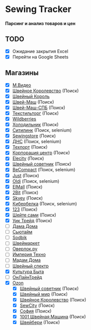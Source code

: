 # Sewing Tracker

#### Парсинг и анализ товаров и цен

## TODO

- [X] Ожидание закрытия Excel
- [X] Перейти на Google Sheets

## Магазины

- [x] [М.Видео](https://www.mvideo.ru/)
- [x] [Швейное Королевство](https://sewing-kingdom.ru/) (Поиск)
- [x] [Щвейный Король](http://sewingking.ru/)
- [x] [Швей-Маш](https://shvei-mash.ru/) (Поиск)
- [x] [Швей-Маш-СПБ](https://shveimash.spb.ru) (Поиск)
- [x] [Текстильторг](https://www.textiletorg.ru) (Поиск)
- [x] [Wildberries](https://wildberries.ru)
- [x] [Холодильник](https://www.holodilnik.ru) (Поиск)
- [x] [Ситилинк](https://www.citilink.ru) (Поиск, selenium)
- [x] [Sewingstore](https://www.sewingstore.ru/) (Поиск)
- [x] [ДНС](https://www.dns-shop.ru/) (Поиск, selenium)
- [x] [Техпорт](https://www.techport.ru/) (Поиск)
- [x] [Корпорация центр](https://kcentr.ru) (Поиск)
- [x] [Elecity](https://elecity.ru/) (Поиск)
- [x] [Швейный советник](https://sewingadvisor.ru/) (Поиск)
- [x] [BeCompact](https://becompact.ru/) (Поиск, selenium)
- [x] [Just](https://just.ru/) (Поиск)
- [x] [Oldi](https://www.oldi.ru/) (Поиск, selenium)
- [x] [ElMall](http://dbs.elmall50.ru/) (Поиск)
- [x] [2Bit](https://2bit.ru/) (Поиск)
- [x] [Skyey](https://skyey.ru/) (Поиск)
- [x] [Кибербелка](https://cyberbelka.ru/) (Поиск, selenium)
- [x] [123](https://123.ru/) (Поиск)
- [x] [Шейте сами](https://www.veritaz.ru) (Поиск)
- [x] [Уик Трейд](https://weektrade.ru/) (Поиск)
- [ ] [Дама Дома](https://damadoma.ru)
- [ ] [Сьютайм](https://sewtime.ru/)
- [ ] [Sodbik](https://www.sodbik.ru/)
- [ ] [Швеймаркет](https://www.redcost.ru)
- [ ] [Оверлок.ру](http://overlock.ru/)
- [ ] [Империя Техно](https://www.imperiatechno.ru/)
- [ ] [Мадам Дома](https://www.madamdoma.ru/)
- [ ] [Швейный спектр](https://swshop.ru/)
- [x] [Культура Быта](https://moskva.kulturabt.ru/)
- [ ] [ОнЛайнТрейд](https://www.onlinetrade.ru)
- [x] [Ozon](https://ozon.ru/)
  - [x] [Швейный советник](https://www.ozon.ru/seller/shveynyy-sovetnik-85859/?miniapp=seller_85859) (Поиск)
  - [x] [Швейный мир](https://www.ozon.ru/seller/67163/?miniapp=seller_67163) (Поиск)
  - [x] [Швейное Королевство](https://www.ozon.ru/seller/ooo-shveynoe-korolevstvo-147310/bytovaya-tehnika-10500/?miniapp=seller_147310) (Поиск)
  - [x] [SewCity](https://www.ozon.ru/seller/20801/?miniapp=seller_20801) (Поиск)
  - [x] [София](https://www.ozon.ru/seller/shveynyy-magazin-sofiya-39531/bytovaya-tehnika-10500/?miniapp=seller_39531) (Поиск)
  - [x] [1001 Швейная Машина](https://www.ozon.ru/seller/1001-shveynaya-mashina-233945/products/?miniapp=seller_233945) (Поиск)
  - [x] [Швейбери](https://www.ozon.ru/seller/shveyberi-74775/products/?miniapp=seller_74775) (Поиск)
